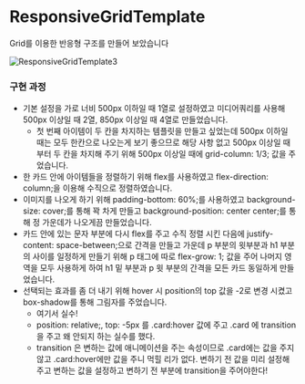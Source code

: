 # ResponsiveGridTemplate
Grid를 이용한 반응형 구조를 만들어 보았습니다

![ResponsiveGridTemplate3](https://user-images.githubusercontent.com/61913417/104817636-da291a00-5865-11eb-913e-4417b14d8966.gif)

### 구현 과정
- 기본 설정을 가로 너비 500px 이하일 때 1열로 설정하였고 미디어쿼리를 사용해 500px 이상일 때 2열, 850px 이상일 때 4열로 만들었습니다.
 	- 첫 번째 아이템이 두 칸을 차지하는 템플릿을 만들고 싶었는데 500px 이하일 때는 모두 한칸으로 나오는게 보기 좋으므로 해당 사항 없고 500px 이상일 때 부터 두 칸을 차지해 주기 위해 500px 이상일 때에 grid-column: 1/3; 값을 주었습니다.
- 한 카드 안에 아이템들을 정렬하기 위해 flex를 사용하였고 flex-direction: column;을 이용해 수직으로 정렬하였습니다.
- 이미지를 나오게 하기 위해 padding-bottom: 60%;를 사용하였고 background-size: cover;를 통해 꽉 차게 만들고 background-position: center center;를 통해 정 가운데가 나오게끔 만들었습니다.
- 카드 안에 있는 문자 부분에 다시 flex를 주고 수직 정렬 시킨 다음에 justify-content: space-between;으로 간격을 만들고 가운데 p 부분의 윗부분과 h1 부분의 사이를 일정하게 만들기 위해 p 태그에 따로 flex-grow: 1; 값을 주어 나머지 영역을 모두 사용하게 하여 h1 밑 부분과 p 윗 부분의 간격을 모든 카드 동일하게 만들었습니다.
- 선택되는 효과를 좀 더 내기 위해 hover 시 position의 top 값을 -2로 변경 시켰고 box-shadow를 통해 그림자를 주었습니다.
  - 여기서 실수!
   - position: relative;, top: -5px 를 .card:hover 값에 주고 .card 에 transition을 주고 왜 안되지 하는 실수를 했다.
   - transition 은 변하는 값에 애니메이션을 주는 속성이므로 .card에는 값을 주지 않고 .card:hover에만 값을 주니 먹힐 리가 없다. 변하기 전 값을 미리 설정해 주고 변하는 값을 설정하고 변하기 전 부분에 transition을 주어야한다!
